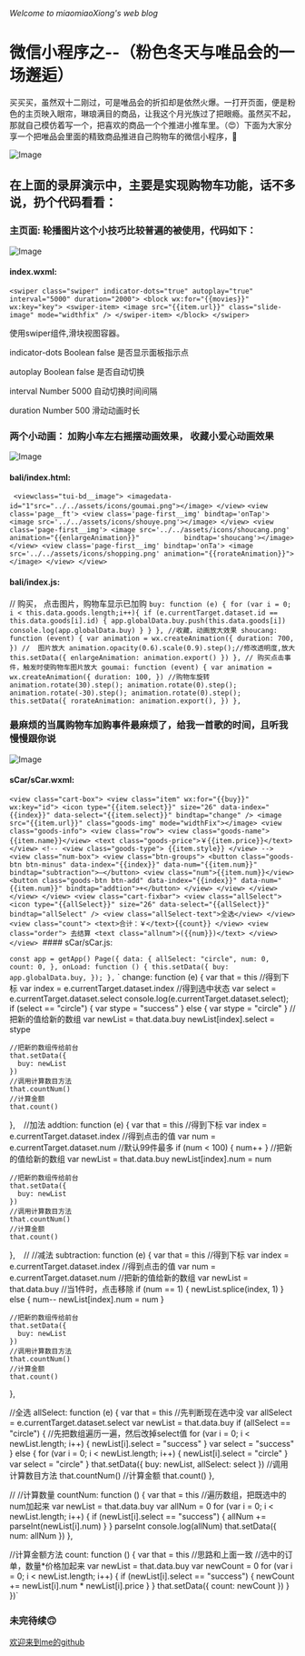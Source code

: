  _Welcome to miaomiaoXiong's web blog_
 # 微信小程序之--（粉色冬天与唯品会的一场邂逅）
 买买买，虽然双十二刚过，可是唯品会的折扣却是依然火爆。一打开页面，便是粉色的主页映入眼帘，琳琅满目的商品，让我这个月光族过了把眼瘾。虽然买不起，那就自己模仿着写一个，把喜欢的商品一个个推进小推车里。（😍）下面为大家分享一个把唯品会里面的精致商品推进自己购物车的微信小程序，🙈
 
 ![Image](https://github.com/AutumnTale666/WEAPP_DEMO/blob/master/weiPH/luping.gif)
 
## 在上面的录屏演示中，主要是实现购物车功能，话不多说，扔个代码看看：
 
### 主页面: 轮播图片这个小技巧比较普遍的被使用，代码如下：
 
 ![Image](https://github.com/AutumnTale666/WEAPP_DEMO/blob/master/weiPH/img/4.jpg)
 
 #### index.wxml:
 ` <swiper class="swiper" indicator-dots="true" autoplay="true" interval="5000" duration="2000">
    <block wx:for="{{movies}}" wx:key="key">
      <swiper-item>
        <image src="{{item.url}}" class="slide-image" mode="widthfix" />
      </swiper-item>
    </block>
  </swiper> `
 
 使用swiper组件,滑块视图容器。
 
 
indicator-dots	Boolean	false	是否显示面板指示点	

autoplay	Boolean	false	是否自动切换	

interval	Number	5000	自动切换时间间隔	

duration	Number	500	滑动动画时长	
  
 ### 两个小动画： 加购小车左右摇摆动画效果， 收藏小爱心动画效果
 ![Image](https://github.com/AutumnTale666/WEAPP_DEMO/blob/master/weiPH/img/2.jpg)
 #### bali/index.html:
  ` 
  <viewclass="tui-bd__image">
    <imagedata-id="1"src="../../assets/icons/goumai.png"></image>
    </view>
    `
  ` <view class='page__ft'>
     <view class='page-first__img' bindtap='onTap'>
       <image src='../../assets/icons/shouye.png'></image>
       </view>
      <view class='page-first__img'>
       <image src='../../assets/icons/shoucang.png' animation="{{enlargeAnimation}}"           bindtap='shoucang'></image>
     </view>
  <view class='page-first__img' bindtap='onTa'>
       <image src='../../assets/icons/shopping.png' animation="{{rorateAnimation}}">          </image>
     </view>
     </view> `

#### bali/index.js:
// 购买， 点击图片，购物车显示已加购
  `buy: function (e) {
    for (var i = 0; i < this.data.goods.length;i++){
      if (e.currentTarget.dataset.id == this.data.goods[i].id) {
        app.globalData.buy.push(this.data.goods[i])
        console.log(app.globalData.buy)
  }
  }
},
//收藏，动画放大效果
  shoucang: function (event) {
    var animation = wx.createAnimation({
      duration: 700,
    })
    //  图片放大
    animation.opacity(0.6).scale(0.9).step();//修改透明度,放大  
    this.setData({
      enlargeAnimation: animation.export()
    })
  },
  // 购买点击事件，触发时使购物车图片放大
  goumai: function (event) {
    var animation = wx.createAnimation({
      duration: 100,
    })
    //购物车旋转
    animation.rotate(30).step();
    animation.rotate(0).step();
    animation.rotate(-30).step();
    animation.rotate(0).step();
     this.setData({
      rorateAnimation: animation.export(),
     })
  },`
 
 
 ### 最麻烦的当属购物车加购事件最麻烦了，给我一首歌的时间，且听我慢慢跟你说
 ![Image](https://github.com/AutumnTale666/WEAPP_DEMO/blob/master/weiPH/img/1.png)
 #### sCar/sCar.wxml:
 `
 <view class="cart-box">
        <view class="item" wx:for="{{buy}}" wx:key="id">
                  <icon type="{{item.select}}" size="26" data-index="{{index}}" data-select="{{item.select}}" bindtap="change" />
                    <image src="{{item.url}}" class="goods-img" mode="widthFix"></image>
          <view class="goods-info">
                    <view class="row">
                      <view class="goods-name">{{item.name}}</view>
                      <text class="goods-price">￥{{item.price}}</text>
                    </view>
                    <!-- <view class="goods-type">
                      {{item.style}}
                    </view> -->
                    <view class="num-box">
                            <view class="btn-groups">
                              <button class="goods-btn btn-minus" data-index="{{index}}" data-num="{{item.num}}" bindtap="subtraction">—</button>
                              <view class="num">{{item.num}}</view>
                              <button class="goods-btn btn-add" data-index="{{index}}" data-num="{{item.num}}" bindtap="addtion">+</button>
                            </view>
                    </view>
          </view>
      </view>
    </view>
<view class="cart-fixbar">
        <view class="allSelect">
          <icon type="{{allSelect}}" size="26" data-select="{{allSelect}}" bindtap="allSelect" />
          <view class="allSelect-text">全选</view>
        </view>
        <view class="count">
          <text>合计：￥</text>{{count}}
        </view>
      <view class="order">
        去结算
        <text class="allnum">({{num}})</text>
      </view>
</view>
 `
  #### sCar/sCar.js:
  
 `
 const app = getApp()
Page({
  data: {
    allSelect: "circle",
    num: 0,
    count: 0,
     },
  onLoad: function () {
      this.setData({
      buy: app.globalData.buy,
    });
    },
    `
    `
  change: function (e) {
     var that = this
    //得到下标
     var index = e.currentTarget.dataset.index
     //得到选中状态
    var select = e.currentTarget.dataset.select
    console.log(e.currentTarget.dataset.select);
    if (select == "circle") {
     var stype = "success"
    } else {
      var  stype = "circle"
    }
    //把新的值给新的数组
     var newList = that.data.buy
     newList[index].select = stype

    //把新的数组传给前台
    that.setData({
      buy: newList
    })
    //调用计算数目方法
    that.countNum()
    //计算金额
    that.count()
  },
  `
  `
  //加法
  addtion: function (e) {
    var that = this
    //得到下标
    var index = e.currentTarget.dataset.index
     //得到点击的值
    var num = e.currentTarget.dataset.num
      //默认99件最多
    if (num < 100) {
      num++
    }
    //把新的值给新的数组
    var newList = that.data.buy
    newList[index].num = num

    //把新的数组传给前台
    that.setData({
      buy: newList
    })
    //调用计算数目方法
    that.countNum()
    //计算金额
    that.count()
  },
  `
  `
  // //减法
  subtraction: function (e) {
    var that = this
    //得到下标
    var index = e.currentTarget.dataset.index
    //得到点击的值
    var num = e.currentTarget.dataset.num
    //把新的值给新的数组
    var newList = that.data.buy
    //当1件时，点击移除
    if (num == 1) {
      newList.splice(index, 1)
    } else {
      num--
      newList[index].num = num
    }

    //把新的数组传给前台
    that.setData({
      buy: newList
    })
    //调用计算数目方法
    that.countNum()
    //计算金额
    that.count()
  },
 
  
  //全选
  allSelect: function (e) {
    var that = this
    //先判断现在选中没
    var allSelect = e.currentTarget.dataset.select
    var newList = that.data.buy
    if (allSelect == "circle") {
      //先把数组遍历一遍，然后改掉select值
      for (var i = 0; i < newList.length; i++) {
        newList[i].select = "success"
      }
      var select = "success"
    } else {
      for (var i = 0; i < newList.length; i++) {
        newList[i].select = "circle"
      }
      var select = "circle"
    }
    that.setData({
      buy: newList,
      allSelect: select
    })
    //调用计算数目方法
    that.countNum()
    //计算金额
    that.count()
  },
 
  // //计算数量
  countNum: function () {
    var that = this
    //遍历数组，把既选中的num加起来
    var newList = that.data.buy
    var allNum = 0
    for (var i = 0; i < newList.length; i++) {
      if (newList[i].select == "success") {
        allNum += parseInt(newList[i].num)
      }
    }
    parseInt
    console.log(allNum)
    that.setData({
      num: allNum
    })
  },
  
  //计算金额方法
  count: function () {
    var that = this
    //思路和上面一致
    //选中的订单，数量*价格加起来
    var newList = that.data.buy
    var newCount = 0
    for (var i = 0; i < newList.length; i++) {
      if (newList[i].select == "success") {
        newCount += newList[i].num * newList[i].price
      }
    }
    that.setData({
      count: newCount
    })
  }
})`
  
 

 

### 未完待续🙃

[欢迎来到me的github](https://github.com/AutumnTale666/miaomiaoXiong.github.io)  
